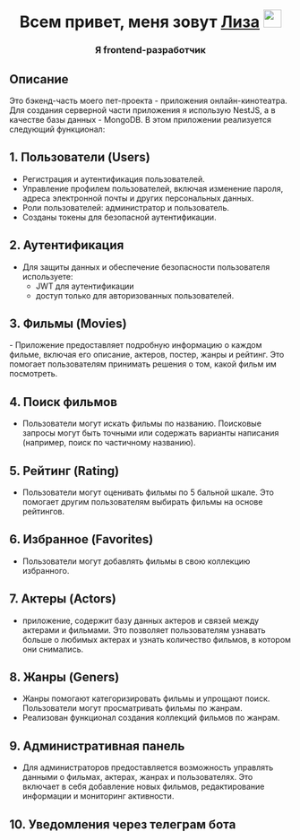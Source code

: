 <h1 align="center">Всем привет, меня зовут <a href="https://zelenovaweb.ru/" target="_blank">Лиза</a> 
<img src="https://github.com/blackcater/blackcater/raw/main/images/Hi.gif" height="32"/></h1>
<h3 align="center">Я frontend-разработчик</h3>

<h2 align="left">Описание</h2>

Это бэкенд-часть моего пет-проекта - приложения онлайн-кинотеатра.
Для создания серверной части приложения я использую NestJS, а в качестве базы данных - MongoDB.
В этом приложении реализуется следующий функционал:

<h2 align="left">1. Пользователи (Users)</h2>

- Регистрация и аутентификация пользователей.
- Управление профилем пользователей, включая изменение пароля, адреса электронной почты и других персональных данных.
- Роли пользователей: администратор и пользователь.
- Созданы токены для безопасной аутентификации.

<h2 align="left">2. Аутентификация</h2>

- Для защиты данных и обеспечение безопасности пользователя используете:
  - JWT для аутентификации
  - доступ только для авторизованных пользователей.

<h2 align="left">3. Фильмы (Movies)</h2>
- Приложение предоставляет подробную информацию о каждом фильме, включая его описание, актеров, постер, жанры и рейтинг. Это помогает пользователям принимать решения о том, какой фильм им посмотреть.

<h2 align="left">4. Поиск фильмов</h2>

- Пользователи могут искать фильмы по названию. Поисковые запросы могут быть точными или содержать варианты написания (например, поиск по частичному названию).

<h2 align="left">5. Рейтинг (Rating)</h2>

- Пользователи могут оценивать фильмы по 5 бальной шкале. Это помогает другим пользователям выбирать фильмы на основе рейтингов.

<h2 align="left">6. Избранное (Favorites)</h2>

- Пользователи могут добавлять фильмы в свою коллекцию избранного.

<h2 align="left">7. Актеры (Actors)</h2>

- приложение, содержит базу данных актеров и связей между актерами и фильмами. Это позволяет пользователям узнавать больше о любимых актерах и узнать количество фильмов, в котором они снимались.

<h2 align="left">8. Жанры (Geners)</h2>

- Жанры помогают категоризировать фильмы и упрощают поиск. Пользователи могут просматривать фильмы по жанрам.
- Реализован функционал создания коллекций фильмов по жанрам.

<h2 align="left">9. Административная панель</h2>

- Для администраторов предоставляется возможность управлять данными о фильмах, актерах, жанрах и пользователях. Это включает в себя добавление новых фильмов, редактирование информации и мониторинг активности.

<h2 align="left">10. Уведомления через телеграм бота</h2>
